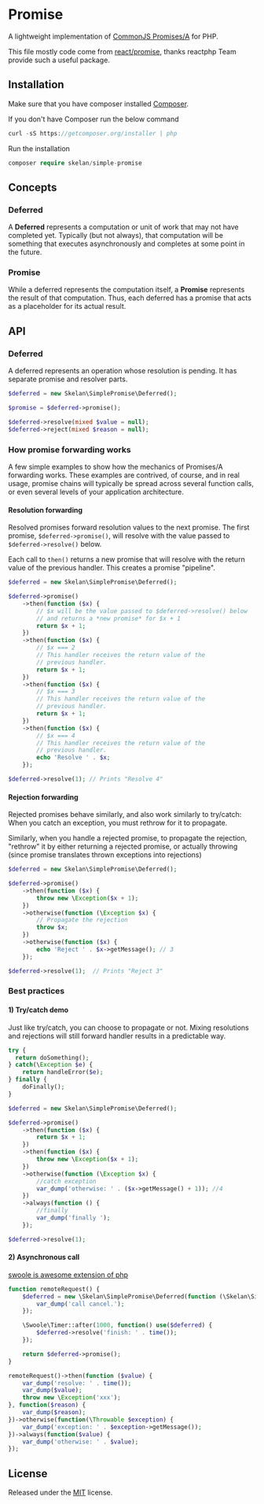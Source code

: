 Promise
=======

A lightweight implementation of [CommonJS Promises/A](http://wiki.commonjs.org/wiki/Promises/A) for PHP.

This file mostly code come from [react/promise](https://github.com/reactphp/promise), thanks reactphp Team provide such a useful package.

Installation
--------
Make sure that you have composer installed [Composer](http://getcomposer.org/).

If you don't have Composer run the below command

```php
curl -sS https://getcomposer.org/installer | php
```
Run the installation
```php
composer require skelan/simple-promise
```

Concepts
--------

### Deferred

A **Deferred** represents a computation or unit of work that may not have
completed yet. Typically (but not always), that computation will be something
that executes asynchronously and completes at some point in the future.

### Promise

While a deferred represents the computation itself, a **Promise** represents
the result of that computation. Thus, each deferred has a promise that acts as
a placeholder for its actual result.

API
---

### Deferred

A deferred represents an operation whose resolution is pending. It has separate
promise and resolver parts.

```php
$deferred = new Skelan\SimplePromise\Deferred();

$promise = $deferred->promise();

$deferred->resolve(mixed $value = null);
$deferred->reject(mixed $reason = null);
```

### How promise forwarding works

A few simple examples to show how the mechanics of Promises/A forwarding works.
These examples are contrived, of course, and in real usage, promise chains will
typically be spread across several function calls, or even several levels of
your application architecture.

#### Resolution forwarding

Resolved promises forward resolution values to the next promise.
The first promise, `$deferred->promise()`, will resolve with the value passed
to `$deferred->resolve()` below.

Each call to `then()` returns a new promise that will resolve with the return
value of the previous handler. This creates a promise "pipeline".

```php
$deferred = new Skelan\SimplePromise\Deferred();

$deferred->promise()
    ->then(function ($x) {
        // $x will be the value passed to $deferred->resolve() below
        // and returns a *new promise* for $x + 1
        return $x + 1;
    })
    ->then(function ($x) {
        // $x === 2
        // This handler receives the return value of the
        // previous handler.
        return $x + 1;
    })
    ->then(function ($x) {
        // $x === 3
        // This handler receives the return value of the
        // previous handler.
        return $x + 1;
    })
    ->then(function ($x) {
        // $x === 4
        // This handler receives the return value of the
        // previous handler.
        echo 'Resolve ' . $x;
    });

$deferred->resolve(1); // Prints "Resolve 4"
```

#### Rejection forwarding

Rejected promises behave similarly, and also work similarly to try/catch:
When you catch an exception, you must rethrow for it to propagate.

Similarly, when you handle a rejected promise, to propagate the rejection,
"rethrow" it by either returning a rejected promise, or actually throwing
(since promise translates thrown exceptions into rejections)

```php
$deferred = new Skelan\SimplePromise\Deferred();

$deferred->promise()
    ->then(function ($x) {
        throw new \Exception($x + 1);
    })
    ->otherwise(function (\Exception $x) {
        // Propagate the rejection
        throw $x;
    })
    ->otherwise(function ($x) {
        echo 'Reject ' . $x->getMessage(); // 3
    });

$deferred->resolve(1);  // Prints "Reject 3"
```

### Best practices
#### 1) Try/catch demo
Just like try/catch, you can choose to propagate or not. Mixing resolutions and
rejections will still forward handler results in a predictable way.
```php 
try {
  return doSomething();
} catch(\Exception $e) {
    return handleError($e);
} finally {
    doFinally();  
}
```

```php
$deferred = new Skelan\SimplePromise\Deferred();

$deferred->promise()
    ->then(function ($x) {
        return $x + 1;
    })
    ->then(function ($x) {
        throw new \Exception($x + 1);
    })
    ->otherwise(function (\Exception $x) { 
        //catch exception 
        var_dump('otherwise: ' . ($x->getMessage() + 1)); //4
    })
    ->always(function () { 
        //finally
        var_dump('finally ');
    });

$deferred->resolve(1); 
```

#### 2) Asynchronous call
[swoole is awesome extension of php](https://github.com/swoole/swoole-src) 
```php 
function remoteRequest() {
    $deferred = new \Skelan\SimplePromise\Deferred(function (\Skelan\SimplePromise\PromiseInterface $promise) {
        var_dump('call cancel.');
    });

    \Swoole\Timer::after(1000, function() use($deferred) {
        $deferred->resolve('finish: ' . time());
    });

    return $deferred->promise();
}

remoteRequest()->then(function ($value) {
    var_dump('resolve: ' . time());
    var_dump($value);
    throw new \Exception('xxx');
}, function($reason) {
    var_dump($reason);
})->otherwise(function(\Throwable $exception) {
    var_dump('exception: ' . $exception->getMessage());
})->always(function($value) {
    var_dump('otherwise: ' . $value);
});
```

License
-------

Released under the [MIT](LICENSE) license.
